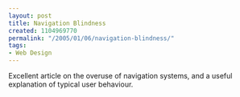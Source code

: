 ```yaml
---
layout: post
title: Navigation Blindness
created: 1104969770
permalink: "/2005/01/06/navigation-blindness/"
tags:
- Web Design
---
```

Excellent article on the overuse of navigation systems, and a useful explanation of typical user behaviour.
